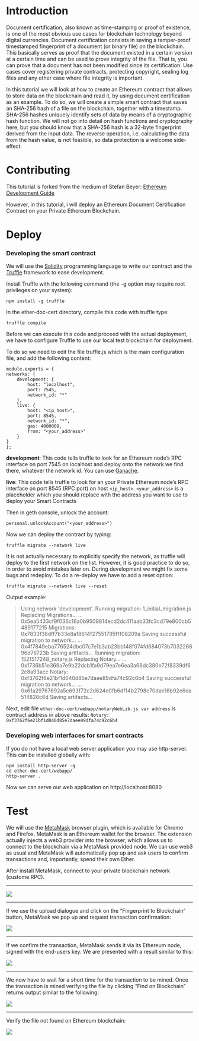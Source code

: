 # Introduction
Document certification, also known as time-stamping or proof of existence, is one of the most obvious use cases for blockchain technology beyond digital currencies. Document certification consists in saving a tamper-proof timestamped fingerprint of a document (or binary file) on the blockchain. This basically serves as proof that the document existed in a certain version at a certain time and can be used to prove integrity of the file. That is, you can prove that a document has not been modified since its certification. Use cases cover registering private contracts, protecting copyright, sealing log files and any other case where file integrity is important.

In this tutorial we will look at how to create an Ethereum contract that allows to store data on the blockchain and read it, by using document certification as an example. To do so, we will create a simple smart contract that saves an SHA-256 hash of a file on the blockchain, together with a timestamp. SHA-256 hashes uniquely identify sets of data by means of a cryptographic hash function. We will not go into detail on hash functions and cryptography here, but you should know that a SHA-256 hash is a 32-byte fingerprint derived from the input data. The reverse operation, i.e. calculating the data from the hash value, is not feasible, so data protection is a welcome side-effect.

# Contributing
This tutorial is forked from the medium of Stefan Beyer: [Ethereum Development Guide](https://medium.com/@sbeyer_31150/ethereum-development-guide-part-1-ad0c77c3683f)

However, in this tutorial, i will deploy an Ethereum Document Certification Contract on your Private Ethereum Blockchain.

# Deploy
### Developing the smart contract
We will use the [Solidity](https://solidity.readthedocs.io/en/develop/) programming language to write our contract and the [Truffle](http://truffleframework.com/) framework to ease development.

Install Truffle with the following command (the -g option may require root privileges on your system):

    npm install -g truffle

In the ether-doc-cert directory, compile this code with truffle type:

    truffle compile

Before we can execute this code and proceed with the actual deployment, we have to configure Truffle to use our local test blockchain for deployment.

To do so we need to edit the file truffle.js which is the main configuration file, and add the following content:

    module.exports = {
    networks: {
        development: {
            host: "localhost",
            port: 7545,
            network_id: "*"
        },
        live: {
            host: "<ip_host>",
            port: 8545,
            network_id: "*",
            gas: 4000000,
            from: "<your_address>"
        }
    }
    };

**development**: This code tells truffle to look for an Ethereum node’s RPC interface on port 7545 on localhost and deploy onto the network we find there, whatever the network id. You can use [Ganache](http://truffleframework.com/ganache/).

**live**: This code tells truffle to look for an your Private Ethereum node’s RPC interface on port 8545 (RPC port) on host `<ip_host>`. `<your_address>` is a placeholder which you should replace with the address you want to use to deploy your Smart Contracts

Then in geth console, unlock the account:

    personal.unlockAccount("<your_address>")

Now we can deploy the contract by typing:

    truffle migrate --network live

It is not actually necessary to explicitly specify the network, as truffle will deploy to the first network on the list. However, it is good practice to do so, in order to avoid mistakes later on. During development we might fix some bugs and redeploy. To do a re-deploy we have to add a reset option:

    truffle migrate --network live --reset

Output example:

>Using network 'development'.
Running migration: 1_initial_migration.js
  Replacing Migrations...
  ... 0x5ea5433cf9f036c16a0b9509814ecd2dc411aab33fc3cd79e800cb5489177215
  Migrations: 0x7833f38dff7b33e8a18614f27551795f1f08209a
Saving successful migration to network...
  ... 0x4f7849eba776524dbc07c7e1b3ab23bb148f074fd684073b703226696d76723b
Saving artifacts...
Running migration: 1521517248_notary.js
  Replacing Notary...
  ... 0x1736b51e369a7e9b22dcb1fa9d79ea7e6ea3a68dc380e72f8339df62c8a93acc
  Notary: 0xf3762f6e21bf1d040d85e7daee89dfa74c92c6b4
Saving successful migration to network...
  ... 0x61a29767692a5c693f72c2d624e0fb6df14b2798c70dae18b92e6da514828c6d
Saving artifacts...

Next, edit file `ether-doc-cert/webapp/notaryWebLib.js`. `var address` is contract address in above results: `Notary: 0xf3762f6e21bf1d040d85e7daee89dfa74c92c6b4`

### Developing web interfaces for smart contracts
If you do not have a local web server application you may use http-server. This can be installed globally with:

    npm install http-server -g
    cd ether-doc-cert/webapp/
    http-server .
    
Now we can serve our web application on http://localhost:8080

# Test
We will use the [MetaMask](https://metamask.io/) browser plugin, which is available for Chrome and Firefox. MetaMask is an Ethereum wallet for the browser. The extension actually injects a web3 provider into the browser, which allows us to connect to the blockchain via a MetaMask provided node. We can use web3 as usual and MetaMask will automatically pop up and ask users to confirm transactions and, importantly, spend their own Ether.

After install MetaMask, connect to your private blockchain network (custome RPC).

----
<img src="https://github.com/datts68/ether-doc-cert/blob/master/images/ether-doc-cert-00.png">

----
If we use the upload dialogue and click on the “Fingerprint to Blockchain” button, MetaMask we pop up and request transaction confirmation:

<img src="https://github.com/datts68/ether-doc-cert/blob/master/images/ether-doc-cert-02.png">

----
If we confirm the transaction, MetaMask sends it via its Ethereum node, signed with the end-users key. We are presented with a result similar to this:

<img src="https://github.com/datts68/ether-doc-cert/blob/master/images/ether-doc-cert-03.png">

----
We now have to wait for a short time for the transaction to be mined. Once the transaction is mined verifying the file by clicking “Find on Blockchain” returns output similar to the following:

<img src="https://github.com/datts68/ether-doc-cert/blob/master/images/ether-doc-cert-04.png">

----
Verify the file not found on Ethereum blockchain:

<img src="https://github.com/datts68/ether-doc-cert/blob/master/images/ether-doc-cert-05.png">

